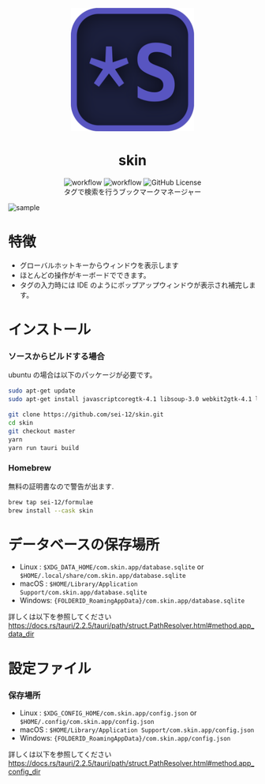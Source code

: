 <p align="center">
<a >
<img src="src-tauri/icons/icon.png" alt="Slidev" height="250" width="250"/>
</a>
</p>
<h1 align="center">skin</h1>
<div align="center">

![workflow](https://github.com/sei-12/skin/actions/workflows/ci.yml/badge.svg)
![workflow](https://github.com/sei-12/skin/actions/workflows/publish.yml/badge.svg)
![GitHub License](https://img.shields.io/github/license/sei-12/skin)
<br/>
<a align="center">タグで検索を行うブックマークマネージャー</a>

</div>

![sample](assets/readme3.gif)

# 特徴

-   グローバルホットキーからウィンドウを表示します
-   ほとんどの操作がキーボードでできます。
-   タグの入力時には IDE のようにポップアップウィンドウが表示され補完します。

# インストール

### ソースからビルドする場合

ubuntu の場合は以下のパッケージが必要です。

```sh
sudo apt-get update
sudo apt-get install javascriptcoregtk-4.1 libsoup-3.0 webkit2gtk-4.1 librsvg2-dev -y
```

```sh
git clone https://github.com/sei-12/skin.git
cd skin
git checkout master
yarn
yarn run tauri build
```

### Homebrew

無料の証明書なので警告が出ます.<br>

```sh
brew tap sei-12/formulae
brew install --cask skin
```

# データベースの保存場所

-   Linux : `$XDG_DATA_HOME/com.skin.app/database.sqlite` or `$HOME/.local/share/com.skin.app/database.sqlite`
-   macOS : `$HOME/Library/Application Support/com.skin.app/database.sqlite`
-   Windows: `{FOLDERID_RoamingAppData}/com.skin.app/database.sqlite`

詳しくは以下を参照してください<br>
https://docs.rs/tauri/2.2.5/tauri/path/struct.PathResolver.html#method.app_data_dir

# 設定ファイル

### 保存場所

-   Linux : `$XDG_CONFIG_HOME/com.skin.app/config.json` or `$HOME/.config/com.skin.app/config.json`
-   macOS : `$HOME/Library/Application Support/com.skin.app/config.json`
-   Windows: `{FOLDERID_RoamingAppData}/com.skin.app/config.json`

詳しくは以下を参照してください<br>
https://docs.rs/tauri/2.2.5/tauri/path/struct.PathResolver.html#method.app_config_dir
